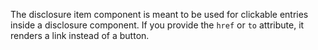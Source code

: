 The disclosure item component is meant to be used for clickable entries inside a disclosure component.
If you provide the `href` or `to`  attribute, it renders a link instead of a button.
